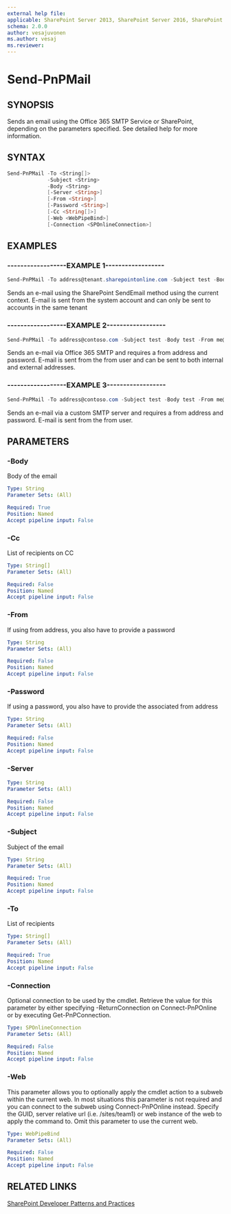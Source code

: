 ```yaml
---
external help file:
applicable: SharePoint Server 2013, SharePoint Server 2016, SharePoint Online
schema: 2.0.0
author: vesajuvonen
ms.author: vesaj
ms.reviewer:
---
```

# Send-PnPMail

## SYNOPSIS
Sends an email using the Office 365 SMTP Service or SharePoint, depending on the parameters specified. See detailed help for more information.

## SYNTAX 

```powershell
Send-PnPMail -To <String[]>
             -Subject <String>
             -Body <String>
             [-Server <String>]
             [-From <String>]
             [-Password <String>]
             [-Cc <String[]>]
             [-Web <WebPipeBind>]
             [-Connection <SPOnlineConnection>]
```

## EXAMPLES

### ------------------EXAMPLE 1------------------
```powershell
Send-PnPMail -To address@tenant.sharepointonline.com -Subject test -Body test
```

Sends an e-mail using the SharePoint SendEmail method using the current context. E-mail is sent from the system account and can only be sent to accounts in the same tenant

### ------------------EXAMPLE 2------------------
```powershell
Send-PnPMail -To address@contoso.com -Subject test -Body test -From me@tenant.onmicrosoft.com -Password xyz
```

Sends an e-mail via Office 365 SMTP and requires a from address and password. E-mail is sent from the from user and can be sent to both internal and external addresses.

### ------------------EXAMPLE 3------------------
```powershell
Send-PnPMail -To address@contoso.com -Subject test -Body test -From me@server.net -Password xyz -Server yoursmtp.server.net
```

Sends an e-mail via a custom SMTP server and requires a from address and password. E-mail is sent from the from user.

## PARAMETERS

### -Body
Body of the email

```yaml
Type: String
Parameter Sets: (All)

Required: True
Position: Named
Accept pipeline input: False
```

### -Cc
List of recipients on CC

```yaml
Type: String[]
Parameter Sets: (All)

Required: False
Position: Named
Accept pipeline input: False
```

### -From
If using from address, you also have to provide a password

```yaml
Type: String
Parameter Sets: (All)

Required: False
Position: Named
Accept pipeline input: False
```

### -Password
If using a password, you also have to provide the associated from address

```yaml
Type: String
Parameter Sets: (All)

Required: False
Position: Named
Accept pipeline input: False
```

### -Server


```yaml
Type: String
Parameter Sets: (All)

Required: False
Position: Named
Accept pipeline input: False
```

### -Subject
Subject of the email

```yaml
Type: String
Parameter Sets: (All)

Required: True
Position: Named
Accept pipeline input: False
```

### -To
List of recipients

```yaml
Type: String[]
Parameter Sets: (All)

Required: True
Position: Named
Accept pipeline input: False
```

### -Connection
Optional connection to be used by the cmdlet. Retrieve the value for this parameter by either specifying -ReturnConnection on Connect-PnPOnline or by executing Get-PnPConnection.

```yaml
Type: SPOnlineConnection
Parameter Sets: (All)

Required: False
Position: Named
Accept pipeline input: False
```

### -Web
This parameter allows you to optionally apply the cmdlet action to a subweb within the current web. In most situations this parameter is not required and you can connect to the subweb using Connect-PnPOnline instead. Specify the GUID, server relative url (i.e. /sites/team1) or web instance of the web to apply the command to. Omit this parameter to use the current web.

```yaml
Type: WebPipeBind
Parameter Sets: (All)

Required: False
Position: Named
Accept pipeline input: False
```

## RELATED LINKS

[SharePoint Developer Patterns and Practices](https://aka.ms/sppnp)
